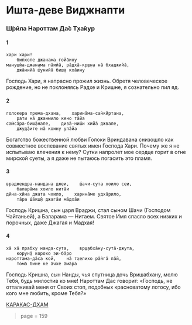 # Ишта-деве Виджнапти

### Ш́рӣла Нароттам Да̄с Т̣ха̄кур

#### 1

    хари хари!
        бипхоле джанама гойа̄ину
    мануш̣йа-джанама па̄ийа̄, ра̄дха̄-кр̣ш̣н̣а на̄ бхаджийа̄,
        джа̄нийа̄ ш́унийа̄ биш̣а кха̄ину

Господь Хари, я напрасно прожил жизнь. Обретя человеческое рождение, но не поклоняясь Радхе и Кришне, я сознательно пил яд.

#### 2

    голокера према-дхана,    харина̄ма-сан̇кӣртана,
        рати на̄ джанмило кено та̄йа
    сам̇са̄ра-биш̣а̄нале,    дива̄-ниш́и хийа̄ джвале,
        джуд̣а̄ите на̄ коину упа̄йа

Богатство божественной любви Голоки Вриндавана снизошло как совместное воспевание святых имен Господа Хари. Почему же я не испытываю влечения к нему? Сутки напролет мое сердце горит в огне мирской суеты, а я даже не пытаюсь погасить это пламя.

#### 3

    враджендра-нандана джеи,    ш́ачи-сута хоило сеи,
        балара̄ма хоило нита̄и
    дӣна-хӣна джата чхило,    харина̄ме удха̄рило,
        та̄ра ш́а̄кш̣ӣ джага̄и ма̄дха̄и

Господь Кришна, сын царя Враджи, стал сыном Шачи (Господом Чайтаньей), а Баларама — Нитаем. Святое Имя спасло всех низких и порочных, даже Джагая и Мадхая!

#### 4

    ха̄ ха̄ прабху нанда-сута,    вр̣ш̣абха̄ну-сута̄-джута,
        корун̣а̄ корохо эи-ба̄ро
    нароттама-да̄са кой,    на̄ т̣хелихо ра̄н̇га̄ па̄й,
        тома̄ бине ке а̄чхе а̄ма̄ра

Господь Кришна, сын Нанды, чья спутница дочь Вришабхану, молю Тебя, будь милостив ко мне! Нароттам Дас говорит: «Господь, не отталкивай меня от Своих стоп, подобных красноватому лотосу, ибо кого мне любить, кроме Тебя?»

[КАРАКАС-ДХАМ](https://soundcloud.com/bharatimaharaj/shchsm-karakas-xari-xari)


> page = 159